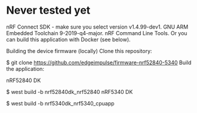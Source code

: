 
# Never tested yet




nRF Connect SDK - make sure you select version v1.4.99-dev1.
GNU ARM Embedded Toolchain 9-2019-q4-major.
nRF Command Line Tools.
Or you can build this application with Docker (see below).

Building the device firmware (locally)
Clone this repository:

$ git clone https://github.com/edgeimpulse/firmware-nrf52840-5340
Build the application:

nRF52840 DK

$ west build -b nrf52840dk_nrf52840
nRF5340 DK

$ west build -b nrf5340dk_nrf5340_cpuapp
